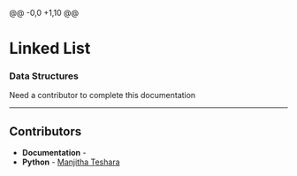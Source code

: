 @@ -0,0 +1,10 @@
# Linked List
### Data Structures 

Need a contributor to complete this documentation

------------------------------------------------------
## Contributors
- **Documentation** - 
- **Python** - [Manjitha Teshara](https://github.com/manjitha-teshara)
